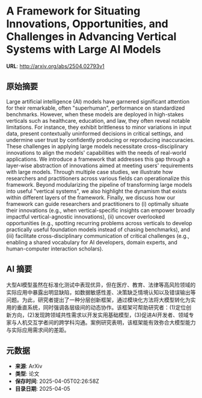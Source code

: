 # A Framework for Situating Innovations, Opportunities, and Challenges in Advancing Vertical Systems with Large AI Models

**URL**: http://arxiv.org/abs/2504.02793v1

## 原始摘要

Large artificial intelligence (AI) models have garnered significant attention
for their remarkable, often "superhuman", performance on standardized
benchmarks. However, when these models are deployed in high-stakes verticals
such as healthcare, education, and law, they often reveal notable limitations.
For instance, they exhibit brittleness to minor variations in input data,
present contextually uninformed decisions in critical settings, and undermine
user trust by confidently producing or reproducing inaccuracies. These
challenges in applying large models necessitate cross-disciplinary innovations
to align the models' capabilities with the needs of real-world applications. We
introduce a framework that addresses this gap through a layer-wise abstraction
of innovations aimed at meeting users' requirements with large models. Through
multiple case studies, we illustrate how researchers and practitioners across
various fields can operationalize this framework. Beyond modularizing the
pipeline of transforming large models into useful "vertical systems", we also
highlight the dynamism that exists within different layers of the framework.
Finally, we discuss how our framework can guide researchers and practitioners
to (i) optimally situate their innovations (e.g., when vertical-specific
insights can empower broadly impactful vertical-agnostic innovations), (ii)
uncover overlooked opportunities (e.g., spotting recurring problems across
verticals to develop practically useful foundation models instead of chasing
benchmarks), and (iii) facilitate cross-disciplinary communication of critical
challenges (e.g., enabling a shared vocabulary for AI developers, domain
experts, and human-computer interaction scholars).


## AI 摘要

大型AI模型虽然在标准化测试中表现优异，但在医疗、教育、法律等高风险领域的实际应用中暴露出明显缺陷，如数据敏感性差、决策缺乏情境认知以及错误输出等问题。为此，研究者提出了一种分层创新框架，通过模块化方法将大模型转化为实用的垂直系统，同时强调各层级间的动态协作。该框架可帮助研究者：(1)定位创新方向，(2)发现跨领域共性需求以开发实用基础模型，(3)促进AI开发者、领域专家与人机交互学者间的跨学科沟通。案例研究表明，该框架能有效弥合大模型能力与实际应用需求间的差距。

## 元数据

- **来源**: ArXiv
- **类型**: 论文
- **保存时间**: 2025-04-05T02:26:58Z
- **目录日期**: 2025-04-05
